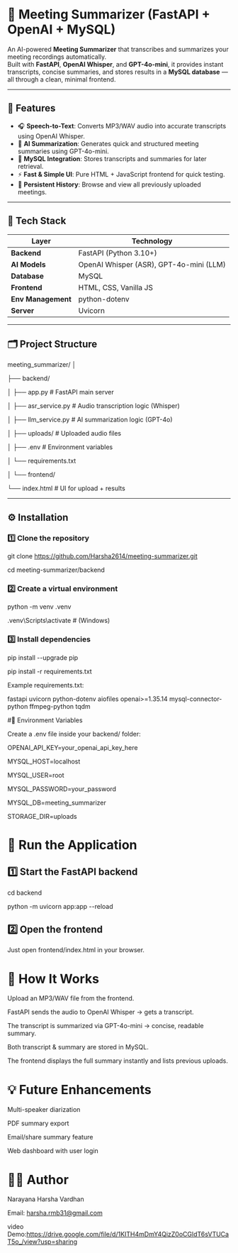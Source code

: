# 🎤 Meeting Summarizer (FastAPI + OpenAI + MySQL)

An AI-powered **Meeting Summarizer** that transcribes and summarizes your meeting recordings automatically.  
Built with **FastAPI**, **OpenAI Whisper**, and **GPT-4o-mini**, it provides instant transcripts, concise summaries, and stores results in a **MySQL database** — all through a clean, minimal frontend.

---

## 🚀 Features

- 🎧 **Speech-to-Text**: Converts MP3/WAV audio into accurate transcripts using OpenAI Whisper.
- 🧠 **AI Summarization**: Generates quick and structured meeting summaries using GPT-4o-mini.
- 💾 **MySQL Integration**: Stores transcripts and summaries for later retrieval.
- ⚡ **Fast & Simple UI**: Pure HTML + JavaScript frontend for quick testing.
- 🔁 **Persistent History**: Browse and view all previously uploaded meetings.

---

## 🧩 Tech Stack

| Layer | Technology |
|-------|-------------|
| **Backend** | FastAPI (Python 3.10+) |
| **AI Models** | OpenAI Whisper (ASR), GPT-4o-mini (LLM) |
| **Database** | MySQL |
| **Frontend** | HTML, CSS, Vanilla JS |
| **Env Management** | python-dotenv |
| **Server** | Uvicorn |

---

## 🗂️ Project Structure

meeting_summarizer/
│

├── backend/

│ ├── app.py # FastAPI main server

│ ├── asr_service.py # Audio transcription logic (Whisper)

│ ├── llm_service.py # AI summarization logic (GPT-4o)

│ ├── uploads/ # Uploaded audio files

│ ├── .env # Environment variables

│ └── requirements.txt

│
└── frontend/

└── index.html # UI for upload + results


---

## ⚙️ Installation

### 1️⃣ Clone the repository

git clone https://github.com/Harsha2614/meeting-summarizer.git

cd meeting-summarizer/backend

### 2️⃣ Create a virtual environment

python -m venv .venv

.venv\Scripts\activate  # (Windows)

### 3️⃣ Install dependencies

pip install --upgrade pip

pip install -r requirements.txt

Example requirements.txt:

fastapi
uvicorn
python-dotenv
aiofiles
openai>=1.35.14
mysql-connector-python
ffmpeg-python
tqdm

#🔑 Environment Variables

Create a .env file inside your backend/ folder:

OPENAI_API_KEY=your_openai_api_key_here

MYSQL_HOST=localhost

MYSQL_USER=root

MYSQL_PASSWORD=your_password

MYSQL_DB=meeting_summarizer

STORAGE_DIR=uploads


# 🏃 Run the Application

## 1️⃣ Start the FastAPI backend

cd backend

python -m uvicorn app:app --reload

## 2️⃣ Open the frontend

Just open frontend/index.html in your browser.

# 🧠 How It Works

Upload an MP3/WAV file from the frontend.

FastAPI sends the audio to OpenAI Whisper → gets a transcript.

The transcript is summarized via GPT-4o-mini → concise, readable summary.

Both transcript & summary are stored in MySQL.

The frontend displays the full summary instantly and lists previous uploads.

# 💡 Future Enhancements

Multi-speaker diarization

PDF summary export

Email/share summary feature

Web dashboard with user login

# 🧑‍💻 Author

Narayana Harsha Vardhan

Email: harsha.rmb31@gmail.com


video Demo:https://drive.google.com/file/d/1KITH4mDmY4QizZ0oCGldT6sVTUCaT5o_/view?usp=sharing

